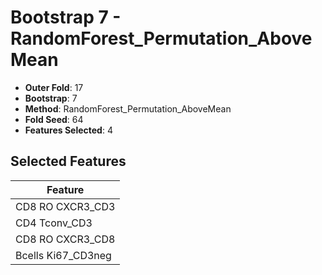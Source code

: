 # Bootstrap 7 - RandomForest_Permutation_AboveMean

- **Outer Fold**: 17
- **Bootstrap**: 7
- **Method**: RandomForest_Permutation_AboveMean
- **Fold Seed**: 64
- **Features Selected**: 4

## Selected Features

| Feature |
|---------|
| CD8 RO CXCR3_CD3 |
| CD4 Tconv_CD3 |
| CD8 RO CXCR3_CD8 |
| Bcells Ki67_CD3neg |
